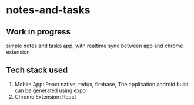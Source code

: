 # notes-and-tasks
## Work in progress
simple notes and tasks app, with realtime sync between app and chrome extension

## Tech stack used

1. Mobile App: React native, redux, firebase, The application android build can be generated using expo
2. Chrome Extension: React
